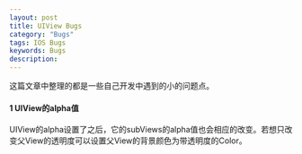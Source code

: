 ```yaml
---
layout: post
title: UIView Bugs
category: "Bugs"
tags: IOS Bugs
keywords: Bugs
description: 
---
```


这篇文章中整理的都是一些自己开发中遇到的小的问题点。

#### 1 UIView的alpha值 #######

UIView的alpha设置了之后，它的subViews的alpha值也会相应的改变。若想只改变父View的透明度可以设置父View的背景颜色为带透明度的Color。


